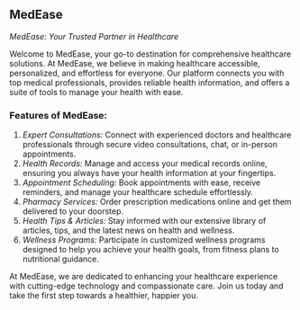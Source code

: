 ## MedEase

*MedEase: Your Trusted Partner in Healthcare*


Welcome to MedEase, your go-to destination for comprehensive healthcare solutions. At MedEase, we believe in making healthcare accessible, personalized, and effortless for everyone. Our platform connects you with top medical professionals, provides reliable health information, and offers a suite of tools to manage your health with ease.
### Features of MedEase:

1. *Expert Consultations:* Connect with experienced doctors and healthcare professionals through secure video consultations, chat, or in-person appointments.
2. *Health Records:* Manage and access your medical records online, ensuring you always have your health information at your fingertips.
3. *Appointment Scheduling:* Book appointments with ease, receive reminders, and manage your healthcare schedule effortlessly.
4. *Pharmacy Services:* Order prescription medications online and get them delivered to your doorstep.
5. *Health Tips & Articles:* Stay informed with our extensive library of articles, tips, and the latest news on health and wellness.
6. *Wellness Programs:* Participate in customized wellness programs designed to help you achieve your health goals, from fitness plans to nutritional guidance.

At MedEase, we are dedicated to enhancing your healthcare experience with cutting-edge technology and compassionate care. Join us today and take the first step towards a healthier, happier you.
